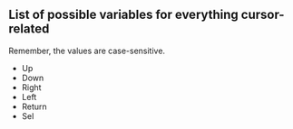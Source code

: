 ## List of possible variables for everything cursor-related

Remember, the values are case-sensitive.

- Up
- Down
- Right
- Left
- Return
- Sel
